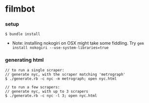# filmbot

### setup

```
$ bundle install
```

- Note: installing nokogiri on OSX might take some fiddling. Try `gem install nokogiri --use-system-libraries=true`

### generating html

```
// to run a single scraper:
// generate nyc, with the scraper matching 'metrograph'
$ ./generate.rb -c nyc -m metrograph; open nyc.html

// to run a few scrapers:
// generate nyc, with up to 3 scrapers
$ ./generate.rb -c nyc -l 3; open nyc.html
```
